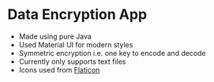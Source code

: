 # Data Encryption App

- Made using pure Java
- Used Material UI for modern styles
- Symmetric encryption i.e. one key to encode and decode
- Currently only supports text files
- Icons used from  [Flaticon](https://www.flaticon.com/)
